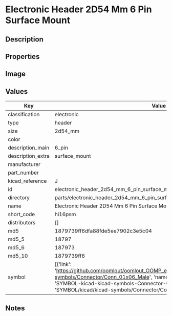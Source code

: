 # Electronic Header 2D54 Mm 6 Pin Surface Mount

## Description

## Properties


## Image


## Values

| Key | Value |
| --- | --- |
| classification | electronic |
| type | header |
| size | 2d54_mm |
| color |  |
| description_main | 6_pin |
| description_extra | surface_mount |
| manufacturer |  |
| part_number |  |
| kicad_reference | J |
| id | electronic_header_2d54_mm_6_pin_surface_mount |
| directory | parts/electronic_header_2d54_mm_6_pin_surface_mount |
| name | Electronic Header 2D54 Mm 6 Pin Surface Mount |
| short_code | hi16psm |
| distributors | [] |
| md5 | 1879739ff6dfa88fde5ee7902c3e5c04 |
| md5_5 | 18797 |
| md5_6 | 187973 |
| md5_10 | 1879739ff6 |
| symbol | [{'link': 'https://github.com/oomlout/oomlout_OOMP_eda_V2/tree/main/SYMBOL/kicad/kicad-symbols/Connector/Conn_01x06_Male', 'name': 'Connector : Conn_01x06_Male', 'id': 'SYMBOL-kicad-kicad-symbols-Connector-Conn_01x06_Male', 'directory': 'SYMBOL/kicad/kicad-symbols/Connector/Conn_01x06_Male/'}] |

## Notes

